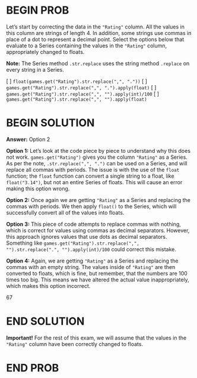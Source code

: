 # BEGIN PROB

Let’s start by correcting the data in the `"Rating"` column. All the values in this column are strings of length 4. In addition, some strings use commas in place of a dot to represent a decimal point. Select the options below that evaluate to a Series containing the values in the `"Rating"` column, appropriately changed to floats.

**Note:** The Series method `.str.replace` uses the string method `.replace` on every string in a Series.

[ ] `float(games.get("Rating").str.replace(",", "."))`
[ ] `games.get("Rating").str.replace(",", ".").apply(float)`
[ ] `games.get("Rating").str.replace(",", "").apply(int)/100`
[ ] `games.get("Rating").str.replace(",", "").apply(float)`

# BEGIN SOLUTION

**Answer:** Option 2 

**Option 1:** Let’s look at the code piece by piece to understand why this does not work. `games.get("Rating")` gives you the column 	`"Rating"` as a Series. As per the note, `.str.replace(",", ".")` can be used on a Series, and will replace all commas with periods. The issue is with the use of the `float` function; the `float` function can convert a single string to a float, like `float("3.14")`, but not an entire Series of floats. This will cause an error making this option wrong.

**Option 2:** Once again we are getting `"Rating"` as a Series and replacing the commas with periods. We then apply `float()` to the Series, which will successfully convert all of the values into floats.

**Option 3:** This piece of code attempts to replace commas with nothing, which is correct for values using commas as decimal separators. However, this approach ignores values that use dots as decimal separators. Something like `games.get("Rating").str.replace(",", "").str.replace(".", "").apply(int)/100` could correct this mistake.

**Option 4:** Again, we are getting `"Rating"` as a Series and replacing the commas with an empty string. The values inside of `"Rating"` are then converted to floats, which is fine, but remember, that the numbers are 100 times too big. This means we have altered the actual value inappropriately, which makes this option incorrect.

<average>67</average>

# END SOLUTION

**Important!** For the rest of this exam, we will assume that the values in the `"Rating"` column have been correctly changed to floats.

# END PROB
